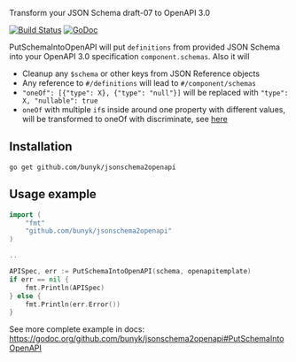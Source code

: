 Transform your JSON Schema draft-07 to OpenAPI 3.0

[![Build Status](https://travis-ci.org/bunyk/jsonschema2openapi.svg?branch=master)](https://travis-ci.org/bunyk/jsonschema2openapi)
[![GoDoc](https://godoc.org/github.com/bunyk/jsonschema2openapi?status.svg)](https://godoc.org/github.com/bunyk/jsonschema2openapi)

PutSchemaIntoOpenAPI will put `definitions` from provided JSON Schema into your OpenAPI 3.0 specification `component.schemas`. Also it will
* Cleanup any `$schema` or other keys from JSON Reference objects
* Any reference to `#/definitions` will lead to `#/component/schemas`
* `"oneOf": [{"type": X}, {"type": "null"}]` will be replaced with `"type": X, "nullable": true`
* `oneOf` with multiple `if`s inside around one property with different values, will be transformed to oneOf with discriminate, see [here](https://github.com/bunyk/jsonschema2openapi/blob/master/translator.go#L81)

## Installation

```
go get github.com/bunyk/jsonschema2openapi
```

## Usage example

```go
import (
    "fmt"
    "github.com/bunyk/jsonschema2openapi"
)

..

APISpec, err := PutSchemaIntoOpenAPI(schema, openapitemplate)
if err == nil {
    fmt.Println(APISpec)
} else {
    fmt.Println(err.Error())
}
```
See more complete example in docs: https://godoc.org/github.com/bunyk/jsonschema2openapi#PutSchemaIntoOpenAPI
